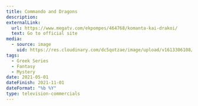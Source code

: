 ```yaml
---
title: Commando and Dragons
description:
externalLink:
  url: https://www.megatv.com/ekpompes/464768/komanta-kai-drakoi/
  text: Go to official site
media:
  - source: image
    uid: https://res.cloudinary.com/dc5qotzae/image/upload/v1613306108/daskalakismanos/misc/commando-and-dragons.png
tags: 
  - Greek Series
  - Fantasy
  - Mystery
date: 2021-05-01
dateFinish: 2021-11-01
dateFormat: "%b %Y"
type: television-commercials
---
```

